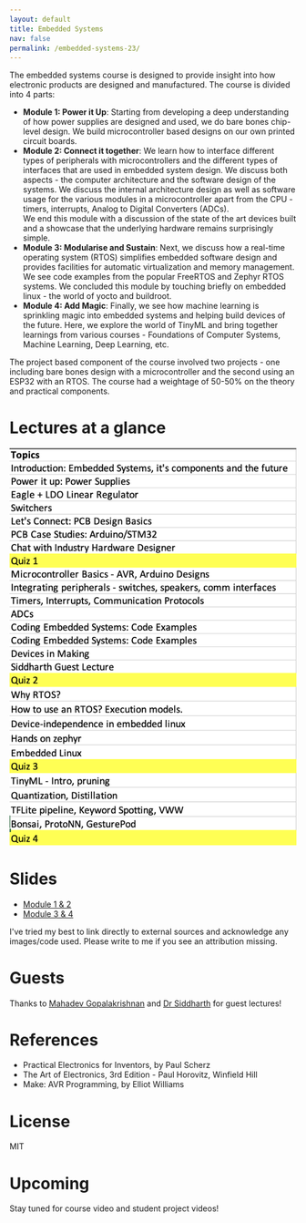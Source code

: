 ```yaml
---
layout: default
title: Embedded Systems 
nav: false
permalink: /embedded-systems-23/
---
```


The embedded systems course is designed to provide insight into how electronic products are designed and manufactured. The course is divided into 4 parts:
- **Module 1: Power it Up**: Starting from developing a deep understanding of how power supplies are designed and used, we do bare bones chip-level design. We build microcontroller based designs on our own printed circuit boards. 
- **Module 2: Connect it together**: We learn how to interface different types of peripherals with microcontrollers and the different types of interfaces that are used in embedded system design. We discuss both aspects - the computer architecture and the software design of the systems. We discuss the internal architecture design as well as software usage for the various modules in a microcontroller apart from the CPU - timers, interrupts, Analog to Digital Converters (ADCs). <br/>
We end this module with a discussion of the state of the art devices built and a showcase that the underlying hardware remains surprisingly simple.
- **Module 3: Modularise and Sustain**: Next, we discuss how a real-time operating system (RTOS) simplifies embedded software design and provides facilities for automatic virtualization and memory management. We see code examples from the popular FreeRTOS and Zephyr RTOS systems. We concluded this module by touching briefly on embedded linux - the world of yocto and buildroot.
- **Module 4: Add Magic**: Finally, we see how machine learning is sprinkling magic into embedded systems and helping build devices of the future. Here, we explore the world of TinyML and bring together learnings from various courses - Foundations of Computer Systems, Machine Learning, Deep Learning, etc.

The project based component of the course involved two projects - one including bare bones design with a microcontroller and the second using an ESP32 with an RTOS. The course had a weightage of 50-50% on the theory and practical components.

# Lectures at a glance

![Lecture Plan](../assets/img/lecture-plan-es-23.png) 

# Slides

- [Module 1 & 2](../assets/pdf/EmbeddedSystems23_Module1_2.pdf)
- [Module 3 & 4](../assets/pdf/EmbeddedSystems23_Module3_4.pdf)

I've tried my best to link directly to external sources and acknowledge any images/code used. Please write to me if you see an attribution missing.

# Guests
Thanks to [Mahadev Gopalakrishnan](https://www.linkedin.com/in/mahadevg1492/) and [Dr Siddharth](https://ssiddharth.in/) for guest lectures!

# References
- Practical Electronics for Inventors, by Paul Scherz
- The Art of Electronics, 3rd Edition - Paul Horovitz, Winfield Hill
- Make: AVR Programming, by Elliot Williams

# License
MIT

# Upcoming
Stay tuned for course video and student project videos!